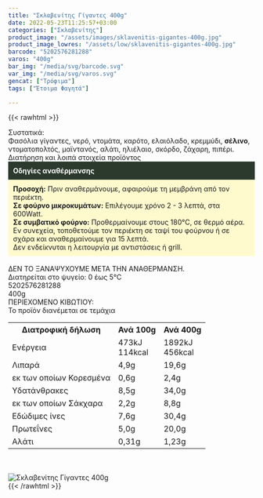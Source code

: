```yaml
---
title: "Σκλαβενίτης Γίγαντες 400g"
date: 2022-05-23T11:25:57+03:00
categories: ["Σκλαβενίτης"]
product_image: "/assets/images/sklavenitis-gigantes-400g.jpg"
product_image_lowres: "/assets/low/sklavenitis-gigantes-400g.jpg"
barcode: "5202576281288"
varos: "400g"
bar_img: "/media/svg/barcode.svg"
var_img: "/media/svg/varos.svg"
gencat: ["Τρόφιμα"]
tags: ["Έτοιμα Φαγητά"]

---
```

{{< rawhtml >}}

<div class="sload509"><div class="product"><div id="sistatika">Συστατικά:</div><div class="alltext">Φασόλια γίγαντες, νερό, ντομάτα, καρότο, ελαιόλαδο, κρεμμύδι, <b>σέλινο</b>, ντοματοπολτός, μαϊντανός, αλάτι, ηλιέλαιο, σκόρδο, ζάχαρη, πιπέρι.</div><div id="loipa">Διατήρηση και λοιπά στοιχεία προϊόντος</div><div class="alltext"><div style="background:#2b3a2d;padding:10px;color:#fff"><b>Οδηγίες αναθέρμανσης</b></div><div style="background:#ffface;padding:10px;"><b>Προσοχή:</b> Πριν αναθερμάνουμε, αφαιρούμε τη μεμβράνη από τον περιέκτη.<br><b>Σε φούρνο μικροκυμάτων:</b> Επιλέγουμε χρόνο 2 - 3 λεπτά, στα 600Watt.<br><b>Σε συμβατικό φούρνο:</b> Προθερμαίνουμε στους 180°C, σε θερμό αέρα. Εν συνεχεία, τοποθετούμε τον περιέκτη σε ταψί του φούρνου ή σε σχάρα και αναθερμαίνουμε για 15 λεπτά.<br>Δεν ενδείκνυται η λειτουργία με αντιστάσεις ή grill.</div><br>ΔΕΝ ΤΟ ΞΑΝΑΨΥΧΟΥΜΕ ΜΕΤΑ ΤΗΝ ΑΝΑΘΕΡΜΑΝΣΗ.<br>Διατηρείται στο ψυγείο: 0 έως 5°C<br></div><div id="barcode"><div id="barimage1"></div><span id="bartext">5202576281288</span></div><div id="varos"><div id="varosimage1"></div><span id="varostext">400g</span></div><div id="kivotio">ΠΕΡΙΕΧΟΜΕΝΟ ΚΙΒΩΤΙΟΥ:<br>Το προϊόν διανέμεται σε τεμάχια</div><div class="tabout"><table id="diatable"><tbody><tr><th>Διατροφική δήλωση</th><th>Ανά 100g</th><th>Ανά 400g</th></tr><tr><td class="texr2">Ενέργεια</td><td class="texr">473kJ<br>114kcal</td><td class="texr">1892kJ<br>456kcal</td></tr><tr><td class="texr2">Λιπαρά</td><td class="texr">4,9g</td><td class="texr">19,6g</td></tr><tr><td class="gray">εκ των οποίων Κορεσµένα</td><td class="gray2">0,6g</td><td class="gray2">2,4g</td></tr><tr><td class="texr2">Yδατάνθρακες</td><td class="texr">8,5g</td><td class="texr">34,0g</td></tr><tr><td class="gray">εκ των οποίων Σάκχαρα</td><td class="gray2">2,2g</td><td class="gray2">8,8g</td></tr><tr><td class="texr2">Eδώδιμες ίνες</td><td class="texr">7,6g</td><td class="texr">30,4g</td></tr><tr><td class="texr2">Πρωτεΐνες</td><td class="texr">5,0g</td><td class="texr">20,0g</td></tr><tr><td class="texr2">Αλάτι</td><td class="texr">0,31g</td><td class="texr">1,23g</td></tr></tbody></table></div><br><br><div class="pimg"><img alt="Σκλαβενίτης Γίγαντες 400g" title="Σκλαβενίτης Γίγαντες 400g" src="/assets/images/sklavenitis-gigantes-400g.jpg"></div></div></div>
{{< /rawhtml >}}


